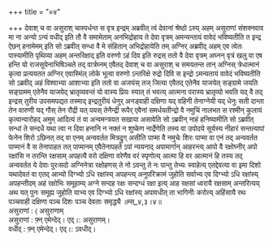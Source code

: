 +++
title = "०४"

+++
देवाश् च वा असुराश् चास्पर्धन्त स वृत्र इन्द्रम् अब्रवीत् त्वं देवानां श्रेष्ठो ऽस्य् अहम् असुराणां संशक्नवाव मा ना अन्यो ऽन्यं वधीद् इति तौ वै समामेताम् अनभिद्रोहाय ते देवा वृत्रम् अमन्यन्तायं वावेदं भविष्यतीति त इन्द्र ऐछन् हनामेमम् इति सो ऽब्रवीत् सन्धा वै मे संहितान् अभिद्रोहायेति तम् अग्निर् अब्रवीद् अहम् एव त्वेतः पास्यामीति पृथिव्या अहम् अन्तरिक्षाद् इति वरुणो ऽहं दिव इति रुद्रस् ततो वै देवा वृत्रम् अघ्नन् वृत्रं खलु वा एष हन्ति यो राजसूयेनाभिषिञ्चते तद् वार्त्रघ्नम् एवैतद् देवाश् च वा असुराश् च समयतन्त तान् अग्निस् त्रेधात्मानं कृत्वा प्रत्ययतत अग्निर् एवास्मिंल् लोके भूत्वा वरुणो ऽन्तरिक्षे रुद्रो दिवि स इन्द्रो ऽमन्यतायं वावेदं भविष्यतीति सो ऽब्रवीद् अहं विश्वाभ्या आशाभ्या इति ततो वा अजयंस् तज् जित्या एवैतद् एतेनैव याजयेत् सङ्ग्रामे जयति सङ्ग्रामम् एतेनैव याजयेद् भ्रातृव्यवन्तं यो वास्य प्रियः स्यात् तं भवत्य् आत्मना परास्य भ्रातृव्यो भवति यद् वै तद् इन्द्रस् तुरीय उपसमपद्यत तस्माद् इन्द्रतुरीयं धेनुर् अनड्वाही दक्षिणा यद् वहिनी तेनाग्नेयी यद् धेनुः सती दान्ता तेन वारुणी यद् गौस् तेन रौद्री यत् पयस् तेनैन्द्री रूपैर् एवैनां समर्धयतीन्द्रो वै नमुचिं नालभत स रश्मीन् कुलायं कृत्वान्वारोहद् अमुम् आदित्यं तं वा अन्वमन्त्रयत सखाया असावेति सो ऽब्रवीन् नाहं हनिष्यामीति सो ऽब्रवीत् सन्धां ते सन्दधै यथा त्वा न दिवा हनानि न नक्तं न शुष्केण नार्द्रेणेति तस्य वा उपोदये सूर्यस्य नीहारं सन्तत्यापां फेनेन शिरो ऽछिनत् तद् वा एनम् अन्ववर्तत मित्रद्रुग् असीति पाप्मा वै नमुचेः शिरः पाप्मा वा एनं तद् अन्ववर्तत पाप्मानं वै स तेनापाहत तत् पाप्मानम् एवैतेनापहते ऽपां न्ययनाद् अपामार्गान् आहरन्त्य् आपो वै रक्षोघ्नीर् अपो रक्षांसि न तरन्ति रक्षसाम् अपहत्यै वरो दक्षिणा वरेणैव वरं स्पृणोत्य् आत्मा हि वर आत्मानं हि तस्य तद् अन्ववर्तत ये देवाः पुरःसदो अग्निनेत्रा रक्षोहणस् ते नो ऽवन्तु ते नः पान्तु तेभ्यः स्वाहेत्य् एतद्देवत्या वा इमा दिशो यथादेवतं वा एतद् आभ्यो दिग्भ्यो ऽधि रक्षांस्य् अपहन्त्य् अनुपरिक्रामं जुहोति सर्वाभ्य एव दिग्भ्यो ऽधि रक्षांस्य् अपहन्तीदम् अहं रक्षोभिः समूहाम्य् अग्ने सन्दह रक्षः सन्दग्धं रक्षा इत्य् आह रक्षसां ध्वरायै रक्षसाम् अन्तरित्यय् अथ यत् पुनः समूह्य जुहोति याभ्य एव दिग्भ्यो ऽधि रक्षांस्य् अपावधीत् ता भागिनीः करोत्य् अहिंसायै रथः पञ्चवाही दक्षिणा पञ्च दिशः पञ्च देवताः समृद्ध्यै ॥म्स्_४,३।४॥  
असुराणां : ⟨ असुराणाम्  
असुराणां : फ़्न् एमेन्देद्। एद्।: असुराणम्।  
वधीद् : फ़्न् एमेन्देद्। एद्।: ऽवधीद्।  
    
